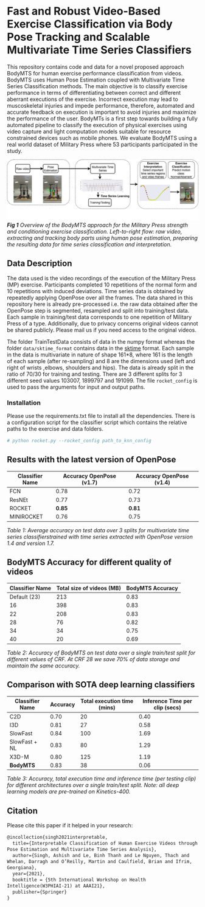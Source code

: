 # Fast and Robust Video-Based Exercise Classification via Body Pose Tracking and Scalable Multivariate Time Series Classifiers

This repository contains code and data for a novel proposed approach BodyMTS for human exercise performance 
classification from videos. BodyMTS uses Human Pose Estimation coupled with Multivariate Time Series Classification 
methods. The main objective is to classify exercise performance in terms of differentiating between correct
and different aberrant executions of the exercise. Incorrect execution may lead to muscoskeletal injuries and impede 
performance, therefore, automated and accurate feedback on execution is important to avoid injuries
and maximize the performance of the user. BodyMTs is a first step towards building a fully automated pipeline to 
classify the execution of physical exercises using video capture and light computation models suitable for resource 
constrained devices such as mobile phones. We evaluate BodyMTS using a real world dataset of Military Press where 53 
participants participated in the study.

![Alt text](figs/overview.jpg?raw=true)
<em>**Fig 1** Overview of the BodyMTS approach for the Military Press strength and conditioning exercise classification.
Left-to-right flow: raw video,  extracting and tracking body parts using human pose estimation, preparing the resulting
data for time series classification and interpretation.</em>

## Data Description
The data used is the video recordings of the execution of the Military Press (MP) exercise. Participants completed 10 
repetitions of the normal form and 10 repetitions with induced deviations. Time series data is obtained by repeatedly 
applying OpenPose over all the frames. The data shared in this repository here is already pre-processed i.e. 
the raw data obtained after the OpenPose step is segmented, resampled and split into training/test data. Each sample in
training/test data corresponds to one repetition of Military Press of a type. Additionally, due to privacy concerns 
original videos cannot be shared publicly. Please mail us if you need access to the original videos.

The folder TrainTestData consists of data in the numpy format whereas the folder ```data/sktime_format``` contains data in the 
[sktime](https://www.sktime.org/en/latest/) format. Each sample in the data is multivariate in nature of shape 161*8,
where 161 is the length of each sample (after re-sampling) and 8 are the dimensions used (left and right of wrists
,elbows, shoulders and hips). The data is already split in the ratio of 70/30 for training and testing. There are 3
different splits for 3 different seed values 103007, 1899797 and 191099. The file ```rocket_config``` is used to pass the 
arguments for input and output paths.

### Installation
Please use the requirements.txt file to install all the dependencies. There is a configuration script for the 
classifier script which contains the relative paths to the exercise and data folders.

```python
# python rocket.py --rocket_config path_to_knn_config 
```

## Results with the latest version of OpenPose
Classifier Name | Accuracy OpenPose (v1.7) | Accuracy OpenPose (v1.4)
--------------- | -----------------------------| ---------------
FCN | 0.78 | 0.72 
ResNEt | 0.77 | 0.73
ROCKET | **0.85** | **0.81**
MINIROCKET | 0.76 | 0.75

<em>Table 1: Average accuracy on test data over 3 splits for multivariate time series classifierstrained with time series 
extracted with OpenPose version 1.4 and version 1.7.</em>


## BodyMTS Accuracy for different quality of videos
Classifier Name | Total size of videos (MB) | BodyMTS Accuracy
--------------- | -----------------------------| ---------------
Default (23) | 213 | 0.83
16 | 398 | 0.83
22 | 208 | 0.83
28 | 76 | 0.82
34 | 34 | 0.75
40 | 20 | 0.69

<em>Table 2: Accuracy of BodyMTS on test data over a single train/test split for different values of CRF. At CRF 28 we save 70% of 
data storage and maintain the same accuracy.</em>

## Comparison with SOTA deep learning classifiers
Classifier Name | Accuracy | Total execution time (mins) | Inference Time per clip (secs)
--------------- | -----------------------------| --------------- | ----------------
C2D | 0.70 | 20 | 0.40
I3D | 0.81 | 27 | 0.58
SlowFast | 0.84 | 100 | 1.69
SlowFast + NL | 0.83 | 80 | 1.29
X3D-M | 0.80 | 125 | 1.19
**BodyMTS** | 0.83 | 38 | 0.06

<em>Table 3: Accuracy, total execution time and inference time (per testing clip) for different
architectures over a single train/test split. Note: all deep learning models are pre-trained on
Kinetics-400.</em>


## Citation
Please cite this paper if it helped in your research:
```
@incollection{singh2021interpretable,
  title={Interpretable Classification of Human Exercise Videos through Pose Estimation and Multivariate Time Series Analysis},
  author={Singh, Ashish and Le, Binh Thanh and Le Nguyen, Thach and Whelan, Darragh and O’Reilly, Martin and Caulfield, Brian and Ifrim, Georgiana},
  year={2021},
  booktitle = {5th International Workshop on Health Intelligence(W3PHIAI-21) at AAAI21},
  publisher={Springer}
}
```

